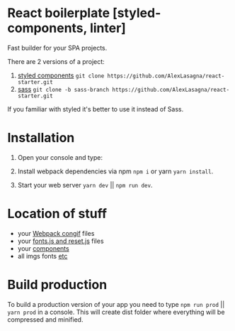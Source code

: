 # React boilerplate [styled-components, linter]

Fast builder for your SPA projects.

There are 2 versions of a project:

1) [styled components](https://www.styled-components.com/) `git clone https://github.com/AlexLasagna/react-starter.git`
2) [sass](https://sass-lang.com/) `git clone -b sass-branch https://github.com/AlexLasagna/react-starter.git`

If you familiar with styled it's better to use it instead of Sass.

# Installation

1) Open your console and type:

2) Install webpack dependencies via npm `npm i` or yarn `yarn install`.

3) Start your web server `yarn dev` || `npm run dev`.

# Location of stuff

- your [Webpack congif](https://github.com/AlexLasagna/react-starter/tree/sass-branch/webpack) files
- your [fonts.js and reset.js](https://github.com/AlexLasagna/react-starter/tree/master/src/styles/base) files
- your [components](https://github.com/AlexLasagna/react-starter/tree/master/src/pages)
- all imgs fonts [etc](https://github.com/AlexLasagna/react-starter/tree/master/src/files)

# Build production

To build a production version of your app you need to type `npm run prod` || `yarn prod` in a console. This will create dist folder where everything will be compressed and minified.